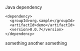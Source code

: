 Java dependency

```
<dependency>
  <groupId>org.sample</groupId>
  <artifactId>demo</artifactId>
  <version>0.0.7</version>
</dependency>
```


something
another something
